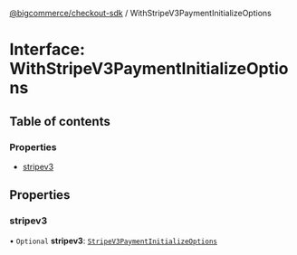 [@bigcommerce/checkout-sdk](../README.md) / WithStripeV3PaymentInitializeOptions

# Interface: WithStripeV3PaymentInitializeOptions

## Table of contents

### Properties

- [stripev3](WithStripeV3PaymentInitializeOptions.md#stripev3)

## Properties

### stripev3

• `Optional` **stripev3**: [`StripeV3PaymentInitializeOptions`](StripeV3PaymentInitializeOptions.md)
